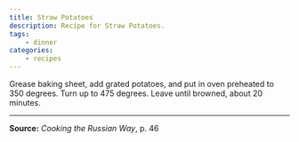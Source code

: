 ```yaml
---
title: Straw Potatoes
description: Recipe for Straw Potatoes.
tags:
    - dinner
categories:
    - recipes
---
```


Grease baking sheet, add grated potatoes, and put in oven preheated to 350 degrees. Turn up to 475 degrees. Leave until browned, about 20 minutes.

---

**Source:** _Cooking the Russian Way_, p. 46